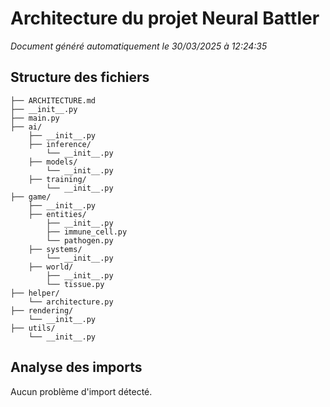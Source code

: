 # Architecture du projet Neural Battler

*Document généré automatiquement le 30/03/2025 à 12:24:35*

## Structure des fichiers

```
├── ARCHITECTURE.md
├── __init__.py
├── main.py
├── ai/
    ├── __init__.py
    ├── inference/
        └── __init__.py
    ├── models/
        └── __init__.py
    ├── training/
        └── __init__.py
├── game/
    ├── __init__.py
    ├── entities/
        ├── __init__.py
        ├── immune_cell.py
        └── pathogen.py
    ├── systems/
        └── __init__.py
    ├── world/
        ├── __init__.py
        └── tissue.py
├── helper/
    └── architecture.py
├── rendering/
    └── __init__.py
├── utils/
    └── __init__.py
```

## Analyse des imports

Aucun problème d'import détecté.
